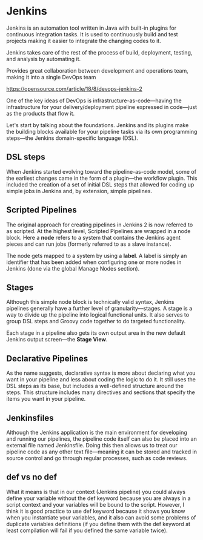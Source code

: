 # Jenkins

Jenkins is an automation tool written in Java with built-in plugins for continuous integration tasks. It is used to continuously build and test projects making it easier to integrate the changing codes to it.

Jenkins takes care of the rest of the process of build, deployment, testing, and analysis by automating it.

Provides great collaboration between development and operations team, making it into a single DevOps team

https://opensource.com/article/18/8/devops-jenkins-2

One of the key ideas of DevOps is infrastructure-as-code—having the infrastructure for your delivery/deployment pipeline expressed in code—just as the products that flow it.

Let's start by talking about the foundations. Jenkins and its plugins make the building blocks available for your pipeline tasks via its own programming steps—the Jenkins domain-specific language (DSL).

## DSL steps

When Jenkins started evolving toward the pipeline-as-code model, some of the earliest changes came in the form of a plugin—the workflow plugin. This included the creation of a set of initial DSL steps that allowed for coding up simple jobs in Jenkins and, by extension, simple pipelines.

## Scripted Pipelines

The original approach for creating pipelines in Jenkins 2 is now referred to as scripted. At the highest level, Scripted Pipelines are wrapped in a node block. Here a __node__ refers to a system that contains the Jenkins agent pieces and can run jobs (formerly referred to as a slave instance).

The node gets mapped to a system by using a __label__. A label is simply an identifier that has been added when configuring one or more nodes in Jenkins (done via the global Manage Nodes section).

## Stages

Although this simple node block is technically valid syntax, Jenkins pipelines generally have a further level of granularity—stages. A stage is a way to divide up the pipeline into logical functional units. It also serves to group DSL steps and Groovy code together to do targeted functionality. 

Each stage in a pipeline also gets its own output area in the new default Jenkins output screen—the __Stage View__. 

## Declarative Pipelines

As the name suggests, declarative syntax is more about declaring what you want in your pipeline and less about coding the logic to do it. It still uses the DSL steps as its base, but includes a well-defined structure around the steps. This structure includes many directives and sections that specify the items you want in your pipeline.

## Jenkinsfiles

Although the Jenkins application is the main environment for developing and running our pipelines, the pipeline code itself can also be placed into an external file named Jenkinsfile. Doing this then allows us to treat our pipeline code as any other text file—meaning it can be stored and tracked in source control and go through regular processes, such as code reviews.



## def vs no def

What it means is that in our context (Jenkins pipeline) you could always define your variable without the def keyword because you are always in a script context and your variables will be bound to the script. However, I think it is good practice to use def keyword because it shows you know when you instantiate your variables, and it also can avoid some problems of duplicate variables definitions (if you define them with the def keyword at least compilation will fail if you defined the same variable twice).
